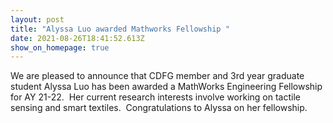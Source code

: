 ```yaml
---
layout: post
title: "Alyssa Luo awarded Mathworks Fellowship "
date: 2021-08-26T18:41:52.613Z
show_on_homepage: true
---
```

We are pleased to announce that CDFG member and 3rd year graduate student Alyssa Luo has been awarded a MathWorks Engineering Fellowship for AY 21-22.  Her current research interests involve working on tactile sensing and smart textiles.  Congratulations to Alyssa on her fellowship.